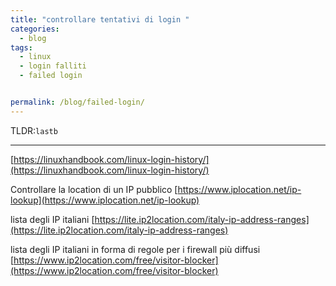 ```yaml
---
title: "controllare tentativi di login "
categories:
  - blog
tags:
  - linux
  - login falliti
  - failed login


permalink: /blog/failed-login/
---
```

TLDR:`lastb`

---


[https://linuxhandbook.com/linux-login-history/](https://linuxhandbook.com/linux-login-history/)

Controllare la location di un IP pubblico [https://www.iplocation.net/ip-lookup](https://www.iplocation.net/ip-lookup)

lista degli IP italiani [https://lite.ip2location.com/italy-ip-address-ranges](https://lite.ip2location.com/italy-ip-address-ranges)

lista degli IP italiani in forma di regole per i firewall più diffusi [https://www.ip2location.com/free/visitor-blocker](https://www.ip2location.com/free/visitor-blocker)
